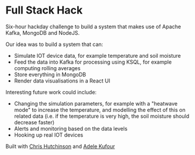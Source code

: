 # Full Stack Hack

Six-hour hackday challenge to build a system that makes use of Apache Kafka, MongoDB and NodeJS.

Our idea was to build a system that can:

* Simulate IOT device data, for example temperature and soil moisture
* Feed the data into Kafka for processing using KSQL, for example computing rolling averages
* Store everything in MongoDB
* Render data visualisations in a React UI

Interesting future work could include:

* Changing the simulation parameters, for example with a "heatwave mode" to increase the temperature, and modelling the effect of this on related data (i.e. if the temperature is very high, the soil moisture should decrease faster)
* Alerts and monitoring based on the data levels
* Hooking up real IOT devices

Built with [Chris Hutchinson](https://github.com/chrishutchinson) and [Adele Kufour](https://github.com/SunshineEleda)
